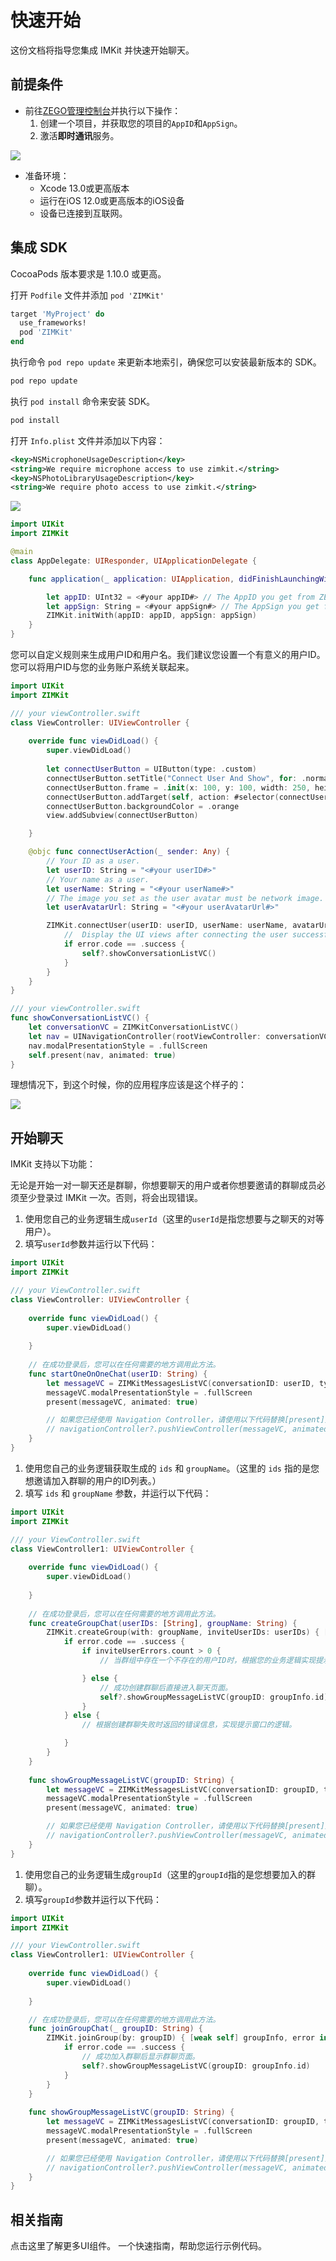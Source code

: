 # 快速开始

这份文档将指导您集成 IMKit 并快速开始聊天。

## 前提条件

- 前往[ZEGO管理控制台](https://console.zego.im/)并执行以下操作：
  1. 创建一个项目，并获取您的项目的`AppID`和`AppSign`。
  2. 激活**即时通讯**服务。

<Frame width="auto" height="auto" caption="">
  <img src="https://doc-media.zego.im/sdk-doc/Pics/InappChat/ActivateZIMinConsole2_zh.png" />
</Frame>















<ZIMKITPrerequisitesFeatures />

- 准备环境：
    - Xcode 13.0或更高版本
    - 运行在iOS 12.0或更高版本的iOS设备
    - 设备已连接到互联网。

## 集成 SDK

<Note title="说明">
CocoaPods 版本要求是 1.10.0 或更高。
</Note>

<Steps>
<Step title="使用CocoaPods将 ZIMKit 添加为您项目的依赖项">

打开 `Podfile` 文件并添加 `pod 'ZIMKit'`

```ruby Podfile {3}
target 'MyProject' do
  use_frameworks!
  pod 'ZIMKit'
end
```

执行命令 `pod repo update` 来更新本地索引，确保您可以安装最新版本的 SDK。
```bash
pod repo update
```
执行 `pod install` 命令来安装 SDK。

```bash
pod install
``` 

</Step>
<Step title="设置相关权限">

打开 `Info.plist` 文件并添加以下内容：

```xml
<key>NSMicrophoneUsageDescription</key>
<string>We require microphone access to use zimkit.</string>
<key>NSPhotoLibraryUsageDescription</key>
<string>We require photo access to use zimkit.</string>
```

<Frame width="auto" height="auto" caption="">
  <img src="https://doc-media.zego.im/sdk-doc/Pics/ZIMKit/IOS/swift/quickstart_info_access.png" />
</Frame>

</Step>
<Step title="调用 init 方法来初始化 IMKit">

```swift AppDelegate.swift {11}
import UIKit
import ZIMKit

@main
class AppDelegate: UIResponder, UIApplicationDelegate {

    func application(_ application: UIApplication, didFinishLaunchingWithOptions launchOptions: [UIApplication.LaunchOptionsKey: Any]?) -> Bool {

        let appID: UInt32 = <#your appID#> // The AppID you get from ZEGOCLOUD Admin Console.
        let appSign: String = <#your appSign#> // The AppSign you get from ZEGOCLOUD Admin Console.
        ZIMKit.initWith(appID: appID, appSign: appSign)
    }
}
```

</Step>
<Step title="在登录页面上调用 connectUser 方法以登录到 IMKit">

<Warning title="警告">
您可以自定义规则来生成用户ID和用户名。我们建议您设置一个有意义的用户ID。您可以将用户ID与您的业务账户系统关联起来。
</Warning>


<ZIMKitSDKWarning />


```swift viewController.swift {27-32}
import UIKit
import ZIMKit

/// your viewController.swift
class ViewController: UIViewController {
    
    override func viewDidLoad() {
        super.viewDidLoad()
        
        let connectUserButton = UIButton(type: .custom)
        connectUserButton.setTitle("Connect User And Show", for: .normal)
        connectUserButton.frame = .init(x: 100, y: 100, width: 250, height: 50)
        connectUserButton.addTarget(self, action: #selector(connectUserAction), for: .touchUpInside)
        connectUserButton.backgroundColor = .orange
        view.addSubview(connectUserButton)

    }

    @objc func connectUserAction(_ sender: Any) {
        // Your ID as a user.
        let userID: String = "<#your userID#>" 
        // Your name as a user.
        let userName: String = "<#your userName#>" 
        // The image you set as the user avatar must be network image. e.g., https://doc-media.zego.im/IMKit/avatar/avatar-0.png
        let userAvatarUrl: String = "<#your userAvatarUrl#>" 

        ZIMKit.connectUser(userID: userID, userName: userName, avatarUrl: userAvatarUrl) { error in
            //  Display the UI views after connecting the user successfully. 
            if error.code == .success {
                self?.showConversationListVC()
            }  
        }
    }
}
```

</Step>
<Step title="显示 IMKit 的会话组件">

```swift viewController.swift
/// your viewController.swift
func showConversationListVC() {
    let conversationVC = ZIMKitConversationListVC()
    let nav = UINavigationController(rootViewController: conversationVC)
    nav.modalPresentationStyle = .fullScreen
    self.present(nav, animated: true)
}
```
理想情况下，到这个时候，你的应用程序应该是这个样子的：

<Frame width="200" height="auto" caption="">
    <img src="https://doc-media.zego.im/sdk-doc/Pics/ZIMKit/IOS/swift/imkit_effect.PNG" />
</Frame>
</Step>
</Steps>


## 开始聊天

IMKit 支持以下功能：

<Accordion title="开始一对一聊天" defaultOpen="false">

<Warning title="警告">
无论是开始一对一聊天还是群聊，你想要聊天的用户或者你想要邀请的群聊成员必须至少登录过 IMKit 一次。否则，将会出现错误。
</Warning>


<ZIMKitStartAChat />

1. 使用您自己的业务逻辑生成`userId`（这里的`userId`是指您想要与之聊天的对等用户）。
2. 填写`userId`参数并运行以下代码：

```swift ViewController.swift
import UIKit
import ZIMKit

/// your ViewController.swift
class ViewController: UIViewController {
    
    override func viewDidLoad() {
        super.viewDidLoad()
        
    }
    
    // 在成功登录后，您可以在任何需要的地方调用此方法。
    func startOneOnOneChat(userID: String) {
        let messageVC = ZIMKitMessagesListVC(conversationID: userID, type: .peer)
        messageVC.modalPresentationStyle = .fullScreen
        present(messageVC, animated: true)

        // 如果您已经使用 Navigation Controller，请使用以下代码替换[present]方法。
        // navigationController?.pushViewController(messageVC, animated: true)
    }
}
```

</Accordion>

<Accordion title="开始一个群聊" defaultOpen="false">

1. 使用您自己的业务逻辑获取生成的 `ids` 和 `groupName`。（这里的 `ids` 指的是您想邀请加入群聊的用户的ID列表。）
2. 填写 `ids` 和 `groupName` 参数，并运行以下代码：

```swift ViewController.swift
import UIKit
import ZIMKit

/// your ViewController.swift
class ViewController1: UIViewController {
    
    override func viewDidLoad() {
        super.viewDidLoad()
        
    }
    
    // 在成功登录后，您可以在任何需要的地方调用此方法。
    func createGroupChat(userIDs: [String], groupName: String) {
        ZIMKit.createGroup(with: groupName, inviteUserIDs: userIDs) { [weak self] groupInfo, inviteUserErrors, error in
            if error.code == .success {
                if inviteUserErrors.count > 0 {
                    // 当群组中存在一个不存在的用户ID时，根据您的业务逻辑实现提示窗口的逻辑。

                } else {
                    // 成功创建群聊后直接进入聊天页面。
                    self?.showGroupMessageListVC(groupID: groupInfo.id)
                }
            } else {
                // 根据创建群聊失败时返回的错误信息，实现提示窗口的逻辑。

            }
        }
    }
    
    func showGroupMessageListVC(groupID: String) {
        let messageVC = ZIMKitMessagesListVC(conversationID: groupID, type: .group)
        messageVC.modalPresentationStyle = .fullScreen
        present(messageVC, animated: true)

        // 如果您已经使用 Navigation Controller，请使用以下代码替换[present]方法。
        // navigationController?.pushViewController(messageVC, animated: true)
    }
}
```

</Accordion>

<Accordion title="加入一个群聊" defaultOpen="false">

1. 使用您自己的业务逻辑生成`groupId`（这里的`groupId`指的是您想要加入的群聊）。
2. 填写`groupId`参数并运行以下代码：

```swift ViewController.swift
import UIKit
import ZIMKit

/// your ViewController.swift
class ViewController1: UIViewController {
    
    override func viewDidLoad() {
        super.viewDidLoad()
        
    }

    // 在成功登录后，您可以在任何需要的地方调用此方法。
    func joinGroupChat(_ groupID: String) {
        ZIMKit.joinGroup(by: groupID) { [weak self] groupInfo, error in
            if error.code == .success {
                // 成功加入群聊后显示群聊页面。
                self?.showGroupMessageListVC(groupID: groupInfo.id)
            }
        }
    }
    
    func showGroupMessageListVC(groupID: String) {
        let messageVC = ZIMKitMessagesListVC(conversationID: groupID, type: .group)
        messageVC.modalPresentationStyle = .fullScreen
        present(messageVC, animated: true)

        // 如果您已经使用 Navigation Controller，请使用以下代码替换[present]方法。
        // navigationController?.pushViewController(messageVC, animated: true)
    }
}
```

</Accordion>

## 相关指南

<CardGroup cols={2}>
    <Card title="组件概述" href="/in-app-chat-kit-ios/ui-components/overview">
        点击这里了解更多UI组件。
    </Card>
    <Card title="运行示例代码" href="https://github.com/ZEGOCLOUD/zego_inapp_chat_uikit_example_ios" target="_blank">
        一个快速指南，帮助您运行示例代码。
    </Card>
</CardGroup>